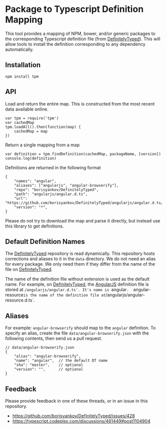 Package to Typescript Definition Mapping
========================================

This tool provides a mapping of NPM, bower, and/or generic packages to the corresponding Typescript definition file (from [DefinitelyTyped][dt]). This will allow tools to install the definition corresponding to any dependency automatically. 

Installation
------------

    npm install tpm

API
---

Load and return the entire map. This is constructed from the most recent data available online. 

    var tpm = require('tpm')
    var cachedMap
    tpm.loadAll().then(function(map) {
        cachedMap = map
    })  

Return a single mapping from a map

    var definition = tpm.findDefinition(cachedMap, packageName, [version])
    console.log(definition)

Definitions are returned in the following format

    {
        "names": "angular",
        "aliases": ["angularjs", "angular-browserify"],
        "repo": "borisyankov/DefinitelyTyped",
        "path": "angularjs/angular.d.ts",
        "url": "https://github.com/borisyankov/DefinitelyTyped/angularjs/angular.d.ts/raw/master",
        "version": "*",
    }

Please do not try to download the map and parse it directly, but instead use this library to get definitions. 

Default Definition Names
------------------------

The [DefinitelyTyped][dt] repository is read dynamically. This repository hosts corrections and aliases to it in the `data` directory. We do not need an alias for every package. We only need them if they differ from the name of the file on [DefinitelyTyped][dt]. 

The name of the definition file without extension is used as the default name. For example, on [DefinitelyTyped][dt], the [AngularJS][angular] definition file is stored at `/angularjs/angular.d.ts'. It's name is `angular`.  `angular-resource` is the name of the definition file at `/angularjs/angular-resource.d.ts`. 

Aliases
-------

For example: `angular-browserify` should map to the `angular` definition. To specify an alias, create the file `data/angular-browserify.json` with the following contents, then send us a pull request.

    // data/angular-browserify.json
    {
        "alias": "angular-browserify",
        "name": "angular",  // the default DT name
        "sha": "master",    // optional
        "version": "",      // optional
    }


Feedback
--------

Please provide feedback in one of these threads, or in an issue in this repository. 

- https://github.com/borisyankov/DefinitelyTyped/issues/428
- https://typescript.codeplex.com/discussions/461449#post1104904


[typescript]: http://typescriptlang.org/
[dt]: https://github.com/borisyankov/DefinitelyTyped
[bower]: http://bower.io/
[npm]: https://npmjs.org/
[angular]: http://angularjs.org/